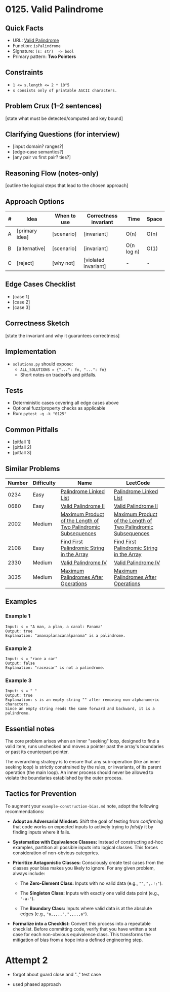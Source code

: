# 0125. Valid Palindrome

## Quick Facts

- URL: [Valid Palindrome](https://leetcode.com/problems/valid-palindrome/)
- Function: `isPalindrome`
- Signature: `(s: str)  -> bool`
- Primary pattern: **Two Pointers**

## Constraints

- `1 <= s.length <= 2 * 10^5`
- `s consists only of printable ASCII characters.`

## Problem Crux (1–2 sentences)

[state what must be detected/computed and key bound]

## Clarifying Questions (for interview)

- [input domain? ranges?]
- [edge-case semantics?]
- [any pair vs first pair? ties?]

## Reasoning Flow (notes-only)

[outline the logical steps that lead to the chosen approach]

## Approach Options

| # | Idea | When to use | Correctness invariant | Time | Space |
|---|------|-------------|-----------------------|------|-------|
| A | [primary idea] | [scenario] | [invariant] | O(n) | O(n) |
| B | [alternative] | [scenario] | [invariant] | O(n log n) | O(1) |
| C | [reject] | [why not] | [violated invariant] | - | - |

## Edge Cases Checklist

- [case 1]
- [case 2]
- [case 3]

## Correctness Sketch

[state the invariant and why it guarantees correctness]

## Implementation

- `solutions.py` should expose:
  - `ALL_SOLUTIONS = {"...": fn, "...": fn}`
  - Short notes on tradeoffs and pitfalls.

## Tests

- Deterministic cases covering all edge cases above
- Optional fuzz/property checks as applicable
- Run: `pytest -q -k "0125"`

## Common Pitfalls

- [pitfall 1]
- [pitfall 2]
- [pitfall 3]

## Similar Problems

| Number | Difficulty | Name | LeetCode |
|---|---|---|---|
| 0234 | Easy | [Palindrome Linked List](../0234-palindrome-linked-list/readme.md) | [Palindrome Linked List](https://leetcode.com/problems/palindrome-linked-list/) |
| 0680 | Easy | [Valid Palindrome II](../0680-valid-palindrome-ii/readme.md) | [Valid Palindrome II](https://leetcode.com/problems/valid-palindrome-ii/) |
| 2002 | Medium | [Maximum Product of the Length of Two Palindromic Subsequences](../2002-maximum-product-of-the-length-of-two-palindromic-subsequences/readme.md) | [Maximum Product of the Length of Two Palindromic Subsequences](https://leetcode.com/problems/maximum-product-of-the-length-of-two-palindromic-subsequences/) |
| 2108 | Easy | [Find First Palindromic String in the Array](../2108-find-first-palindromic-string-in-the-array/readme.md) | [Find First Palindromic String in the Array](https://leetcode.com/problems/find-first-palindromic-string-in-the-array/) |
| 2330 | Medium | [Valid Palindrome IV](../2330-valid-palindrome-iv/readme.md) | [Valid Palindrome IV](https://leetcode.com/problems/valid-palindrome-iv/) |
| 3035 | Medium | [Maximum Palindromes After Operations](../3035-maximum-palindromes-after-operations/readme.md) | [Maximum Palindromes After Operations](https://leetcode.com/problems/maximum-palindromes-after-operations/) |

## Examples

### Example 1

```text
Input: s = "A man, a plan, a canal: Panama"
Output: true
Explanation: "amanaplanacanalpanama" is a palindrome.
```

### Example 2

```text
Input: s = "race a car"
Output: false
Explanation: "raceacar" is not a palindrome.
```

### Example 3

```text
Input: s = " "
Output: true
Explanation: s is an empty string "" after removing non-alphanumeric characters.
Since an empty string reads the same forward and backward, it is a palindrome.
```

## Essential notes

The core problem arises when an inner "seeking" loop, designed to find a valid item, runs unchecked and moves a pointer past the array's boundaries or past its counterpart pointer.

The overarching strategy is to ensure that any sub-operation (like an inner seeking loop) is strictly constrained by the rules, or invariants, of its parent operation (the main loop). An inner process should never be allowed to violate the boundaries established by the outer process.

## Tactics for Prevention

To augment your `example-construction-bias.md` note, adopt the following recommendations:

- **Adopt an Adversarial Mindset:** Shift the goal of testing from _confirming_ that code works on expected inputs to actively trying to _falsify_ it by finding inputs where it fails.

- **Systematize with Equivalence Classes:** Instead of constructing ad-hoc examples, partition all possible inputs into logical classes. This forces consideration of non-obvious categories.

- **Prioritize Antagonistic Classes:** Consciously create test cases from the classes your bias makes you likely to ignore. For any given problem, always include:

  - The **Zero-Element Class:** Inputs with no valid data (e.g., `""`, `",.!;"`).

  - The **Singleton Class:** Inputs with exactly one valid data point (e.g., `"-a-"`).

  - The **Boundary Class:** Inputs where valid data is at the absolute edges (e.g., `"a,,,,,"`, `",,,,,a"`).

- **Formalize into a Checklist:** Convert this process into a repeatable checklist. Before committing code, verify that you have written a test case for each non-obvious equivalence class. This transforms the mitigation of bias from a hope into a defined engineering step.

# Attempt 2

- forgot about guard close and ".," test case

* used phased approach
